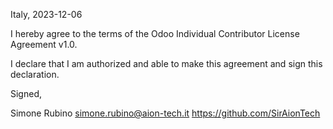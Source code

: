 Italy, 2023-12-06

I hereby agree to the terms of the Odoo Individual Contributor License
Agreement v1.0.

I declare that I am authorized and able to make this agreement and sign this
declaration.

Signed,

Simone Rubino <simone.rubino@aion-tech.it> https://github.com/SirAionTech
